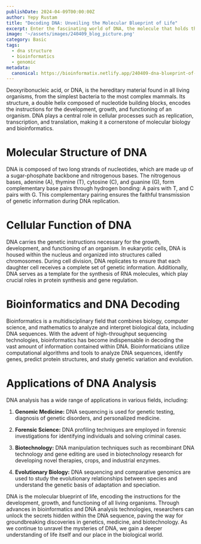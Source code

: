 ```yaml
---
publishDate: 2024-04-09T00:00:00Z
author: Yepy Rustam
title: "Decoding DNA: Unveiling the Molecular Blueprint of Life"
excerpt: Enter the fascinating world of DNA, the molecule that holds the key to life itself. From its elegant double helix structure to its essential role in cellular function, DNA is a marvel of nature. In this comprehensive guide, we unravel the mysteries of DNA, exploring its molecular intricacies, cellular functions, and the pivotal role of bioinformatics in deciphering its wealth of information.  
image: '~/assets/images/240409_blog_picture.png'
category: Basic
tags:
  - dna structure
  - bioinformatics
  - genomic
metadata:
  canonical: https://bioinformatix.netlify.app/240409-dna-blueprint-of-life
---
```


Deoxyribonucleic acid, or DNA, is the hereditary material found in all living organisms, from the simplest bacteria to the most complex mammals. Its structure, a double helix composed of nucleotide building blocks, encodes the instructions for the development, growth, and functioning of an organism. DNA plays a central role in cellular processes such as replication, transcription, and translation, making it a cornerstone of molecular biology and bioinformatics.

# Molecular Structure of DNA

DNA is composed of two long strands of nucleotides, which are made up of a sugar-phosphate backbone and nitrogenous bases. The nitrogenous bases, adenine (A), thymine (T), cytosine (C), and guanine (G), form complementary base pairs through hydrogen bonding: A pairs with T, and C pairs with G. This complementary pairing ensures the faithful transmission of genetic information during DNA replication.

# Cellular Function of DNA

DNA carries the genetic instructions necessary for the growth, development, and functioning of an organism. In eukaryotic cells, DNA is housed within the nucleus and organized into structures called chromosomes. During cell division, DNA replicates to ensure that each daughter cell receives a complete set of genetic information. Additionally, DNA serves as a template for the synthesis of RNA molecules, which play crucial roles in protein synthesis and gene regulation.

# Bioinformatics and DNA Decoding

Bioinformatics is a multidisciplinary field that combines biology, computer science, and mathematics to analyze and interpret biological data, including DNA sequences. With the advent of high-throughput sequencing technologies, bioinformatics has become indispensable in decoding the vast amount of information contained within DNA. Bioinformaticians utilize computational algorithms and tools to analyze DNA sequences, identify genes, predict protein structures, and study genetic variation and evolution.

# Applications of DNA Analysis

DNA analysis has a wide range of applications in various fields, including:

1. **Genomic Medicine:** DNA sequencing is used for genetic testing, diagnosis of genetic disorders, and personalized medicine.

2. **Forensic Science:** DNA profiling techniques are employed in forensic investigations for identifying individuals and solving criminal cases.

3. **Biotechnology:** DNA manipulation techniques such as recombinant DNA technology and gene editing are used in biotechnology research for developing novel therapies, crops, and industrial enzymes.

4. **Evolutionary Biology:** DNA sequencing and comparative genomics are used to study the evolutionary relationships between species and understand the genetic basis of adaptation and speciation.

DNA is the molecular blueprint of life, encoding the instructions for the development, growth, and functioning of all living organisms. Through advances in bioinformatics and DNA analysis technologies, researchers can unlock the secrets hidden within the DNA sequence, paving the way for groundbreaking discoveries in genetics, medicine, and biotechnology. As we continue to unravel the mysteries of DNA, we gain a deeper understanding of life itself and our place in the biological world.
